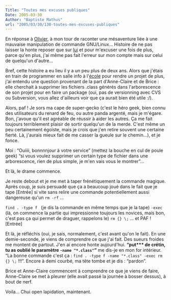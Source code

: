 ```yaml
---
Title: "Toutes mes excuses publiques"
Date: 2005-03-30
Author: "Baptiste Mathus"
url: "2005/03/30/130-toutes-mes-excuses-publiques"
---
```




En réponse à
[Olivier](http://www.risacher.com/blog/index.php?2005/03/30/249-comment-avoir-lair-con-en-public-en-une-lecon),
à mon tour de raconter une mésaventure liée à une mauvaise manipulation
de commande GNU/Linux... Histoire de ne pas laisser la honte reposer que
sur [lui](http://www.risacher.com) et pour m'excuser une fois de plus,
parce qu'en plus, j'ai même pas fait l'erreur sur mon compte mais sur
celui de quelqu'un d'autre...

Bref, cette histoire a eu lieu il y a un peu plus de deux ans. Alors que
j'étais en train de programmer en salle info à
l'[école](http://www.ingenieurs2000.com/) pour rendre un projet de plus,
j'ai entendu une question provenant de la part d'Anne-Claire et de Brice
: elle cherchait à supprimer les fichiers .class générés dans
l'arborescence de son projet pour en faire un package (oui, pas de
versionning avec CVS ou Subversion, vous allez d'ailleurs voir que ça
aurait bien été utile :/).

Alors, paf ! Je sors ma cape de super-gecko (c'est le héro geek, bien
connu des utilisateurs du renard de feu, ou autre panda argenté, mais je
m'égare. Bon, j'avoue qu'il est agréable de réussir à aider les autres.
Ça me fait toujours terriblement plaisir de sortir quelqu'un de la
merde. C'est même un peu certainement égoïste, mais je crois que j'en
retire souvent une certaine fierté. Là, j'aurais mieux fait de me casser
la gueule sur le chemin...), et je fonce.

Moi : “Ouiiii, bonnnnjour à votre service” (mettez la bouche en cul de
poule geek) “si vous voulez supprimer un certain type de fichier dans
une arborescence, rien de plus simple, je m'en vais vous le montrer”...

Et là, le drame commence.

Je reste debout et je me met à taper frénétiquement la commande magique.
Après coup, je suis persuadé que ça a beaucoup joué dans le fait que je
tape [Entrée] si vite sans relire une commande potentiellement aussi
dangereuse qu'un `rm -rf` ...

`find . -type f ` (je dis la commande en même temps que je la tape)
`-exec ` (là, on commence la partie qui impressionne toujours les
novices, mais bon, c'est pas ça qui permet de draguer, rappelons le)
`rm {} \;` ... et PAF ! [Entrée]

Et là, je réfléchis (oui, je sais, normalement, c'est avant qu'on le
fait). En une demie-seconde, je viens de comprendre ce que j'ai fait.
Des sueurs froides me montent de partout. J'en ai encore honte
aujourd'hui. **“put\*\*\* de crétin, tu as oublié le paramètre
`-name "*.class"`”** me dis-je en mon for intérieur. “La bonne commande
c'est ça : `find . -type f -name "*.class" -exec rm {} \;` !!!”. Encore
à demi courbé, ma tête tombe et je dis : “pardon”.

Brice et Anne-Claire commencent à comprendre ce que je viens de faire,
Anne-Claire se met à pleurer (elle avait passé la journée à bosser
dessus), à bout de nerf.

Voila... Chui open lapidation, maintenant.

